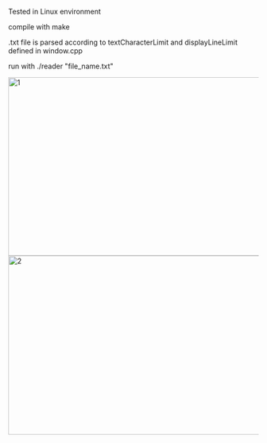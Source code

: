 Tested in Linux environment

compile with make

.txt file is parsed according to textCharacterLimit and displayLineLimit defined in window.cpp

run with ./reader "file_name.txt"


<img width="601" height="359" alt="1" src="https://github.com/user-attachments/assets/3c0bb3e8-c636-4213-bf93-6677b21fc35b" />


<img width="598" height="360" alt="2" src="https://github.com/user-attachments/assets/8f300c96-7f58-4f9c-92cc-1efcd45838e3" />
